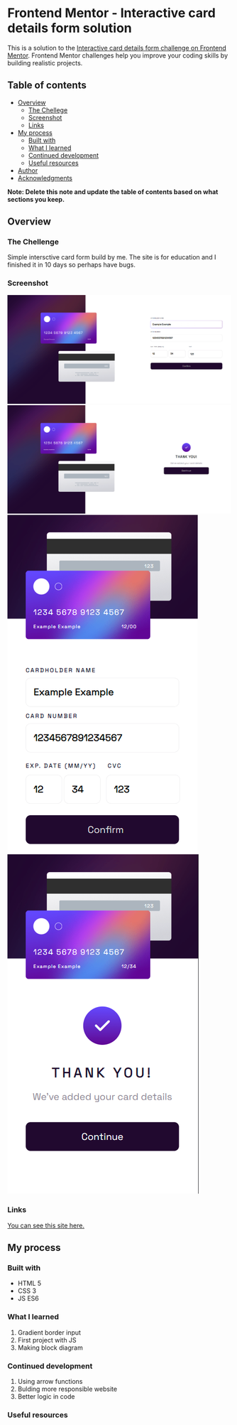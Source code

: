 # Frontend Mentor - Interactive card details form solution

This is a solution to the [Interactive card details form challenge on Frontend Mentor](https://www.frontendmentor.io/challenges/interactive-card-details-form-XpS8cKZDWw). Frontend Mentor challenges help you improve your coding skills by building realistic projects. 

## Table of contents

- [Overview](#overview)
  - [The Chellege](#the-chellenge)
  - [Screenshot](#screenshot)
  - [Links](#links)
- [My process](#my-process)
  - [Built with](#built-with)
  - [What I learned](#what-i-learned)
  - [Continued development](#continued-development)
  - [Useful resources](#useful-resources)
- [Author](#author)
- [Acknowledgments](#acknowledgments)

**Note: Delete this note and update the table of contents based on what sections you keep.**

## Overview

### The Chellenge

Simple intersctive card form build by me. The site is for education and I finished it in 10 days so perhaps have bugs.  

### Screenshot

![Alt text](screenshots/desktop-form.png)
![Alt text](screenshots/desktop-after-sended.png)
![Alt text](screenshots/mobile-form.png)
![Alt text](screenshots/mobile-after-sended.png)

### Links

 [You can see this site here.](https://lukaszstepien-code.github.io/Interactive-Card-Form/)

## My process

### Built with

- HTML 5
- CSS 3
- JS ES6

### What I learned

1. Gradient border input
2. First project with JS
3. Making block diagram

### Continued development

1. Using arrow functions
2. Bulding more responsible website
3. Better logic in  code

### Useful resources

